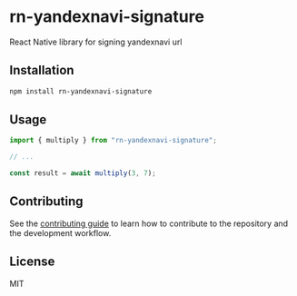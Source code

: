 # rn-yandexnavi-signature

React Native library for signing yandexnavi url

## Installation

```sh
npm install rn-yandexnavi-signature
```

## Usage

```js
import { multiply } from "rn-yandexnavi-signature";

// ...

const result = await multiply(3, 7);
```

## Contributing

See the [contributing guide](CONTRIBUTING.md) to learn how to contribute to the repository and the development workflow.

## License

MIT
